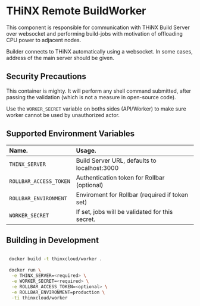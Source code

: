 # THiNX Remote BuildWorker

This component is responsible for communication with THiNX Build Server over websocket and performing build-jobs with motivation of offloading CPU power to adjacent nodes.

Builder connects to THiNX automatically using a websocket. In some cases, address of the main server should be given.

## Security Precautions

This container is mighty. It will perform any shell command submitted, after passing the validation (which is not a measure in open-source code).

Use the `WORKER_SECRET` variable on boths sides (API/Worker) to make sure worker cannot be used by unauthorized actor.

## Supported Environment Variables

| Name.                   | Usage.                                          |
|:------------------------|:------------------------------------------------|
| `THINX_SERVER`          | Build Server URL, defaults to localhost:3000    |
| `ROLLBAR_ACCESS_TOKEN`  | Authentication token for Rollbar (optional)     |
| `ROLLBAR_ENVIRONMENT`   | Enviroment for Rollbar (required if token set)  |
| `WORKER_SECRET`         | If set, jobs will be validated for this secret. |

## Building in Development

```bash

 docker build -t thinxcloud/worker .
 
 docker run \
  -e THINX_SERVER=<required> \
  -e WORKER_SECRET=<required> \
  -e ROLLBAR_ACCESS_TOKEN=<optional> \
  -e ROLLBAR_ENVIRONMENT=production \
  -ti thinxcloud/worker

```

